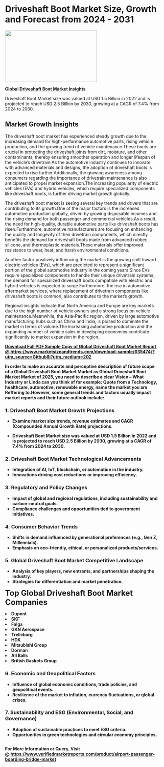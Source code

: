 <H1>Driveshaft Boot Market Size, Growth and Forecast from 2024 - 2031</H1><img class="aligncenter size-medium wp-image-584254" src="https://thirdeyenews.in/wp-content/uploads/2024/09/Global-Market-Research-300x168.jpeg" alt="" width="300" height="168" /><p><strong>Global&nbsp;<a href="https://www.marketsizeandtrends.com/download-sample/635474/?utm_source=Github8j?utm_medium=202">Driveshaft Boot Market</a> Insights</strong></p><p>Driveshaft Boot Market size was valued at USD 1.5 Billion in 2022 and is projected to reach USD 2.5 Billion by 2030, growing at a CAGR of 7.4% from 2024 to 2030.</p><p><h2>Market Growth Insights</h2> <p>The driveshaft boot market has experienced steady growth due to the increasing demand for high-performance automotive parts, rising vehicle production, and the growing trend of vehicle maintenance.These boots are crucial in protecting the driveshaft joints from dirt, moisture, and other contaminants, thereby ensuring smoother operation and longer lifespan of the vehicle’s drivetrain.As the automotive industry continues to innovate with advanced materials and designs, the adoption of driveshaft boots is expected to rise further.Additionally, the growing awareness among consumers regarding the importance of drivetrain maintenance is also anticipated to propel market expansion.The increasing popularity of electric vehicles (EVs) and hybrid vehicles, which require specialized components like driveshaft boots, is further driving market growth globally.</p> <p><strong><a href="#"></a></strong></p> <p>The driveshaft boot market is seeing several key trends and drivers that are contributing to its growth.One of the major factors is the increased automotive production globally, driven by growing disposable incomes and the rising demand for both passenger and commercial vehicles.As a result, the need for high-quality, durable automotive parts like driveshaft boots has risen.Furthermore, automotive manufacturers are focusing on enhancing the quality and longevity of their drivetrain components, which directly benefits the demand for driveshaft boots made from advanced rubber, silicone, and thermoplastic materials.These materials offer improved resistance to wear, heat, and harsh environmental conditions.</p> <p>Another factor positively influencing the market is the growing shift toward electric vehicles (EVs), which are predicted to represent a significant portion of the global automotive industry in the coming years.Since EVs require specialized components to handle their unique drivetrain systems, the demand for specialized driveshaft boots compatible with electric and hybrid vehicles is expected to surge.Furthermore, the rise in automotive aftermarket services, where replacement of drivetrain components like driveshaft boots is common, also contributes to the market’s growth.</p> <p>Regional insights indicate that North America and Europe are key markets due to the high number of vehicle owners and a strong focus on vehicle maintenance.Meanwhile, the Asia-Pacific region, driven by large automotive manufacturing hubs such as China and India, is poised to dominate the market in terms of volume.The increasing automotive production and the expanding number of vehicle sales in developing economies contribute significantly to market expansion in the region.</p> <p><strong><a href="#"></p><p><span class=""><strong>Download Full PDF Sample Copy of Global Driveshaft Boot Market Report</strong> @ <a href="https://www.marketsizeandtrends.com/download-sample/635474/?utm_source=Github8j?utm_medium=202" target="_blank">https://www.marketsizeandtrends.com/download-sample/635474/?utm_source=Github8j?utm_medium=202</a></span></p><p>In order to make an accurate and perceptive description of future scope of a Global&nbsp;Driveshaft Boot Market Market as Global&nbsp;Driveshaft Boot Market Market of 2025, you need to describe a clear Vision &ndash; What Industry or Linda can you think of for example: Quote from a Technology, healthcare, automotive, renewable energy, name the market you are Reffering to.However, some general trends and factors usually impact market reports and their future outlook include:</p><h3>1.&nbsp;<strong>Driveshaft Boot Market Growth Projections</strong></h3><ul><li>Examine market size trends, revenue estimates and CAGR (Compounded Annual Growth Rate) projections.</li><li><p>Driveshaft Boot Market size was valued at USD 1.5 Billion in 2022 and is projected to reach USD 2.5 Billion by 2030, growing at a CAGR of 7.4% from 2024 to 2030.</p></li></ul><h3>2.&nbsp;<strong>Driveshaft Boot Market Technological Advancements</strong></h3><ul><li>Integration of AI, IoT, blockchain, or automation in the industry.</li><li>Innovations driving cost reductions or improving efficiency.</li></ul><h3>3.&nbsp;<strong>Regulatory and Policy Changes</strong></h3><ul><li>Impact of global and regional regulations, including sustainability and carbon-neutral goals.</li><li>Compliance challenges and opportunities tied to government initiatives.</li></ul><h3>4.&nbsp;<strong>Consumer Behavior Trends</strong></h3><ul><li>Shifts in demand influenced by generational preferences (e.g., Gen Z, Millennials).</li><li>Emphasis on eco-friendly, ethical, or personalized products/services.</li></ul><h3>5.&nbsp;<strong>Global Driveshaft Boot Market Competitive Landscape</strong></h3><ul><li>Analysis of key players, new entrants, and partnerships shaping the industry.</li><li>Strategies for differentiation and market penetration.</li></ul><p data-pm-slice="1 1 []"><span style="color: inherit; font-family: inherit; font-size: 25px;">Top Global Driveshaft Boot Market Companies</span></p><div class="" data-test-id=""><p><li>Dupont</li><li> SKF</li><li> Falga</li><li> GKN Aerospace</li><li> Trelleborg</li><li> HDK</li><li> Mitsubishi Group</li><li> Dorman</li><li> All Balls</li><li> British Gaskets Group</li></p></div><h3>6.&nbsp;<strong>Economic and Geopolitical Factors</strong></h3><ul><li>Influence of global economic conditions, trade policies, and geopolitical events.</li><li>Resilience of the market to inflation, currency fluctuations, or global crises.</li></ul><h3>7.&nbsp;<strong>Sustainability and ESG (Environmental, Social, and Governance)</strong></h3><ul><li>Adoption of sustainable practices to meet ESG criteria.</li><li>Opportunities in green technologies and circular economy principles.</li></ul><h2><strong style="font-size: 14px;">For More Information or Query, Visit @&nbsp;</strong><a style="background-color: #ffffff; font-size: 14px;" href="https://www.marketsizeandtrends.com/report/driveshaft-boot-market/" target="_blank">https://www.verifiedmarketreports.com/product/airport-passenger-boarding-bridge-market</a></h2>